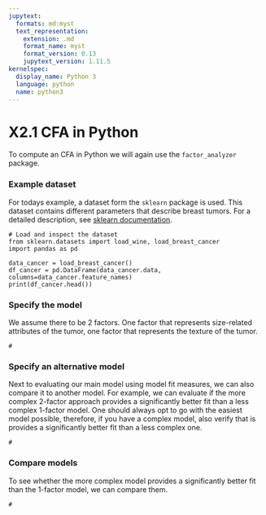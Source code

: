 ```yaml
---
jupytext:
  formats: md:myst
  text_representation:
    extension: .md
    format_name: myst
    format_version: 0.13
    jupytext_version: 1.11.5
kernelspec:
  display_name: Python 3
  language: python
  name: python3
---
```


# X2.1 CFA in Python 

To compute an CFA in Python we will again use the `factor_analyzer` package. 

### Example dataset

For todays example, a dataset form the `sklearn` package is used. This dataset contains different parameters that describe breast tumors. For a detailed description, see [sklearn documentation](https://scikit-learn.org/stable/datasets/toy_dataset.html#breast-cancer-dataset). 

```{code-cell}
# Load and inspect the dataset 
from sklearn.datasets import load_wine, load_breast_cancer
import pandas as pd

data_cancer = load_breast_cancer()
df_cancer = pd.DataFrame(data_cancer.data, columns=data_cancer.feature_names)
print(df_cancer.head())
```

### Specify the model

We assume there to be 2 factors. One factor that represents size-related attributes of the tumor, one factor that represents the texture of the tumor.

```{code-cell}
# 
```

### Specify an alternative model

Next to evaluating our main model using model fit measures, we can also compare it to another model. For example, we can evaluate if the more complex 2-factor approach provides a significantly better fit than a less complex 1-factor model. One should always opt to go with the easiest model possible, therefore, if you have a complex model, also verify that is provides a significantly better fit than a less complex one.

```{code-cell}
# 
```

### Compare models

To see whether the more complex model provides a significantly better fit than the 1-factor model, we can compare them.

```{code-cell}
# 
```